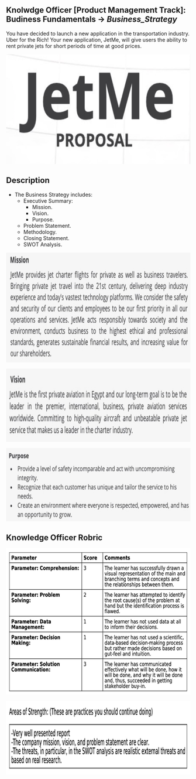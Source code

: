 ## Knolwdge Officer [Product Management Track]: Budiness Fundamentals -> _Business_Strategy_
You have decided to launch a new application in the transportation industry. Uber for the Rich! Your new application, JetMe, will give users the ability to rent private jets for short periods of time at good prices.

<p align="center">
<img src="https://github.com/yarahisham/JetMe_CaseStudy-Business_Strategy/blob/main/Images/Screen%20Shot%202021-04-27%20at%203.25.37%20AM.jpg" alt="alt text" width="700" height="300" >
</p>

## Description
- The Business Strategy includes:
  - Executive Summary:
    - Mission.
    - Vision.
    - Purpose.
  - Problem Statement.
  - Methodology.
  - Closing Statement.
  - SWOT Analysis.
 
 <p align="center">
<img src="https://github.com/yarahisham/JetMe_CaseStudy-Business_Strategy/blob/main/Images/Screen%20Shot%202021-04-27%20at%203.25.57%20AM.jpg" alt="alt text" width="700" height="300" >
</p>
 
 <p align="center">
<img src="https://github.com/yarahisham/JetMe_CaseStudy-Business_Strategy/blob/main/Images/Screen%20Shot%202021-04-27%20at%203.26.06%20AM.jpg" alt="alt text" width="700" height="200" >
</p>

<p align="center">
<img src="https://github.com/yarahisham/JetMe_CaseStudy-Business_Strategy/blob/main/Images/Screen%20Shot%202021-04-27%20at%203.26.13%20AM.jpg" alt="alt text" width="700" height="200" >
</p>
 
## Knowledge Officer Robric
<p align="center">
<img src="https://github.com/yarahisham/JetMe_CaseStudy-Business_Strategy/blob/main/Images/Screen%20Shot%202021-04-27%20at%203.36.22%20AM.jpg" alt="alt text" width="700" height="400" >
</p>

<p align="center">
<img src="https://github.com/yarahisham/JetMe_CaseStudy-Business_Strategy/blob/main/Images/Screen%20Shot%202021-04-27%20at%203.36.31%20AM.jpg" alt="alt text" width="700" height="200" >
</p>

